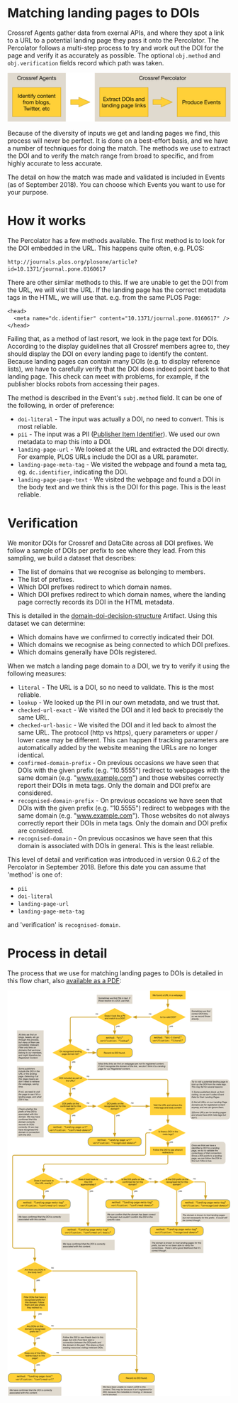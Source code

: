 # Matching landing pages to DOIs

Crossref Agents gather data from exernal APIs, and where they spot a link to a URL to a potential landing page they pass it onto the Percolator. The Percolator follows a multi-step process to try and work out the DOI for the page and verify it as accurately as possible. The optional `obj.method` and `obj.verification` fields record which path was taken.

![Agents and Percolator](../images/agent-percolator.png)

Because of the diversity of inputs we get and landing pages we find, this process will never be perfect. It is done on a best-effort basis, and we have a number of techniques for doing the match. The methods we use to extract the DOI and to verify the match range from broad to specific, and from highly accurate to less accurate. 

The detail on how the match was made and validated is included in Events (as of September 2018). You can choose which Events you want to use for your purpose.

# How it works

The Percolator has a few methods available. The first method is to look for the DOI embedded in the URL. This happens quite often, e.g. PLOS:

    http://journals.plos.org/plosone/article?id=10.1371/journal.pone.0160617

There are other similar methods to this. If we are unable to get the DOI from the URL, we will visit the URL. If the landing page has the correct metadata tags in the HTML, we will use that. e.g. from the same PLOS Page:

    <head>
      <meta name="dc.identifier" content="10.1371/journal.pone.0160617" />
    </head>

Failing that, as a method of last resort, we look in the page text for DOIs. According to the display guidelines that all Crossref members agree to, they should display the DOI on every landing page to identify the content. Because landing pages can contain many DOIs (e.g. to display reference lists), we have to carefully verify that the DOI does indeed point back to that landing page. This check can meet with problems, for example, if the publisher blocks robots from accessing their pages. 

The method is described in the Event's `subj.method` field. It can be one of the following, in order of preference:

 - `doi-literal` - The input was actually a DOI, no need to convert. This is most reliable.
 - `pii` - The input was a PII ([Publisher Item Identifier](https://en.wikipedia.org/wiki/Publisher_Item_Identifier)). We used our own metadata to map this into a DOI.
 - `landing-page-url` - We looked at the URL and extracted the DOI directly. For example, PLOS URLs include the DOI as a URL parameter.
 - `landing-page-meta-tag` - We visited the webpage and found a meta tag, eg. `dc.identifier`, indicating the DOI.
 - `landing-page-page-text` - We visited the webpage and found a DOI in the body text and we think this is the DOI for this page. This is the least reliable.


# Verification

We monitor DOIs for  Crossref and DataCite across all DOI prefixes. We follow a sample of DOIs per prefix to see where they lead. From this sampling, we build a dataset that describes:

 - The list of domains that we recognise as belonging to members.
 - The list of prefixes.
 - Which DOI prefixes redirect to which domain names.
 - Which DOI prefixes redirect to which domain names, where the landing page correctly records its DOI in the HTML metadata.

This is detailed in the [domain-doi-decision-structure](/data/artifacts) Artifact. Using this dataset we can determine:

 - Which domains have we confirmed to correctly indicated their DOI.
 - Which domains we recognise as being connected to which DOI prefixes.
 - Which domains generally have DOIs registered.

When we match a landing page domain to a DOI, we try to verify it using the following measures:


 - `literal` - The URL is a DOI, so no need to validate. This is the most reliable.
 - `lookup` - We looked up the PII in our own metadata, and we trust that.
 - `checked-url-exact` - We visited the DOI and it led back to precisely the same URL. 
 - `checked-url-basic` - We visited the DOI and it led back to almost the same URL. The protocol (http vs https), query parameters or upper / lower case may be different. This can happen if tracking parameters are automatically added by the website meaning the URLs are no longer identical. 
 - `confirmed-domain-prefix` - On previous occasions we have seen that DOIs with the given prefix (e.g. "10.5555") redirect to webpages with the same domain (e.g. "www.example.com") and those websites correctly report their DOIs in meta tags. Only the domain and DOI prefix are considered.
 - `recognised-domain-prefix` - On previous occasions we have seen that DOIs with the given prefix (e.g. "10.5555") redirect to webpages with the same domain (e.g. "www.example.com"). Those websites do not always correctly report their DOIs in meta tags. Only the domain and DOI prefix are considered.
 - `recognised-domain` - On previous occasinos we have seen that this domain is associated with DOIs in general. This is the least reliable.

This level of detail and verification was introduced in version 0.6.2 of the Percolator in September 2018. Before this date you can assume that 'method' is one of:

 - `pii`
 - `doi-literal`
 - `landing-page-url`
 - `landing-page-meta-tag`

and 'verification' is `recognised-domain`.

# Process in detail

The process that we use for matching landing pages to DOIs is detailed in this flow chart, also [available as a PDF](../images/landing-page-flow.pdf):

![Evidence Record Journey](../images/landing-page-flow.png)

